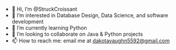 - 👋 Hi, I’m @StruckCroissant
- 👀 I’m interested in Database Design, Data Science, and software development
- 🌱 I’m currently learning Python
- 💞️ I’m looking to collaborate on Java & Python projects
- 📫 How to reach me: email me at dakotavaughn5592@gmail.com
